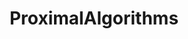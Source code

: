 ---
title: "ProximalAlgorithms"
collection: software
url: "https://github.com/JuliaFirstOrder/ProximalAlgorithms.jl"
description: "A Julia package for non-smooth optimization algorithms. This package provides algorithms for the minimization of objective functions that include non-smooth terms, such as constraints or non-differentiable penalties."
---